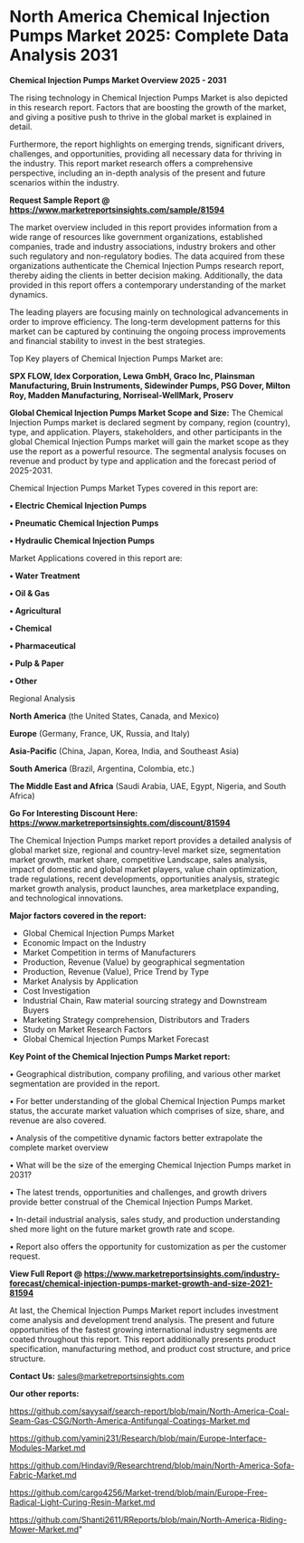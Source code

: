 # North America Chemical Injection Pumps Market 2025: Complete Data Analysis 2031

<Strong> Chemical Injection Pumps Market Overview 2025 - 2031</strong>

The rising technology in Chemical Injection Pumps Market is also depicted in this research report. Factors that are boosting the growth of the market, and giving a positive push to thrive in the global market is explained in detail.

Furthermore, the report highlights on emerging trends, significant drivers, challenges, and opportunities, providing all necessary data for thriving in the industry. This report market research offers a comprehensive perspective, including an in-depth analysis of the present and future scenarios within the industry.

<strong>Request Sample Report @ <a href=https://www.marketreportsinsights.com/sample/81594>https://www.marketreportsinsights.com/sample/81594</a></strong>

The market overview included in this report provides information from a wide range of resources like government organizations, established companies, trade and industry associations, industry brokers and other such regulatory and non-regulatory bodies. The data acquired from these organizations authenticate the Chemical Injection Pumps research report, thereby aiding the clients in better decision making. Additionally, the data provided in this report offers a contemporary understanding of the market dynamics.

The leading players are focusing mainly on technological advancements in order to improve efficiency. The long-term development patterns for this market can be captured by continuing the ongoing process improvements and financial stability to invest in the best strategies.

Top Key players of Chemical Injection Pumps Market are:

<strong>SPX FLOW, Idex Corporation, Lewa GmbH, Graco Inc, Plainsman Manufacturing, Bruin Instruments, Sidewinder Pumps, PSG Dover, Milton Roy, Madden Manufacturing, Norriseal-WellMark, Proserv</strong>

<strong><b>Global Chemical Injection Pumps Market Scope and Size:</b></strong>
The Chemical Injection Pumps market is declared segment by company, region (country), type, and application. Players, stakeholders, and other participants in the global Chemical Injection Pumps market will gain the market scope as they use the report as a powerful resource. The segmental analysis focuses on revenue and product by type and application and the forecast period of 2025-2031.

Chemical Injection Pumps Market Types covered in this report are:

<strong>• Electric Chemical Injection Pumps

• Pneumatic Chemical Injection Pumps

• Hydraulic Chemical Injection Pumps</strong>

Market Applications covered in this report are:

<strong>• Water Treatment

• Oil & Gas

• Agricultural

• Chemical

• Pharmaceutical

• Pulp & Paper

• Other</strong> 

Regional Analysis

<strong>North America</strong> (the United States, Canada, and Mexico)

<strong>Europe</strong> (Germany, France, UK, Russia, and Italy)

<strong>Asia-Pacific</strong> (China, Japan, Korea, India, and Southeast Asia)

<strong>South America</strong> (Brazil, Argentina, Colombia, etc.)

<strong>The Middle East and Africa</strong> (Saudi Arabia, UAE, Egypt, Nigeria, and South Africa)

<strong>Go For Interesting Discount Here: <a href=https://www.marketreportsinsights.com/discount/81594>https://www.marketreportsinsights.com/discount/81594</a></strong>

The Chemical Injection Pumps market report provides a detailed analysis of global market size, regional and country-level market size, segmentation market growth, market share, competitive Landscape, sales analysis, impact of domestic and global market players, value chain optimization, trade regulations, recent developments, opportunities analysis, strategic market growth analysis, product launches, area marketplace expanding, and technological innovations.

<strong><b>Major factors covered in the report:</b></strong>
<ul>
  <li>Global Chemical Injection Pumps Market </li>
  <li>Economic Impact on the Industry</li>
  <li>Market Competition in terms of Manufacturers</li>
  <li>Production, Revenue (Value) by geographical segmentation</li>
  <li>Production, Revenue (Value), Price Trend by Type</li>
  <li>Market Analysis by Application</li>
  <li>Cost Investigation</li>
  <li>Industrial Chain, Raw material sourcing strategy and Downstream Buyers</li>
  <li>Marketing Strategy comprehension, Distributors and Traders</li>
  <li>Study on Market Research Factors</li>
  <li>Global Chemical Injection Pumps Market Forecast</li>
</ul>

<strong><b>Key Point of the Chemical Injection Pumps Market report:</b></strong>

• Geographical distribution, company profiling, and various other market segmentation are provided in the report.

• For better understanding of the global Chemical Injection Pumps market status, the accurate market valuation which comprises of size, share, and revenue are also covered.

• Analysis of the competitive dynamic factors better extrapolate the complete market overview

• What will be the size of the emerging Chemical Injection Pumps market in 2031?

• The latest trends, opportunities and challenges, and growth drivers provide better construal of the Chemical Injection Pumps Market.

• In-detail industrial analysis, sales study, and production understanding shed more light on the future market growth rate and scope.

• Report also offers the opportunity for customization as per the customer request.

<strong><b>View Full Report @ <a href=https://www.marketreportsinsights.com/industry-forecast/chemical-injection-pumps-market-growth-and-size-2021-81594>https://www.marketreportsinsights.com/industry-forecast/chemical-injection-pumps-market-growth-and-size-2021-81594</a></b></strong>


At last, the Chemical Injection Pumps Market report includes investment come analysis and development trend analysis. The present and future opportunities of the fastest growing international industry segments are coated throughout this report. This report additionally presents product specification, manufacturing method, and product cost structure, and price structure.

<strong>Contact Us:</strong>
sales@marketreportsinsights.com

<strong>Our other reports:</strong>

<a href=https://github.com/sayysaif/search-report/blob/main/North-America-Coal-Seam-Gas-CSG/North-America-Antifungal-Coatings-Market.md>https://github.com/sayysaif/search-report/blob/main/North-America-Coal-Seam-Gas-CSG/North-America-Antifungal-Coatings-Market.md</a>

<a href=https://github.com/yamini231/Research/blob/main/Europe-Interface-Modules-Market.md>https://github.com/yamini231/Research/blob/main/Europe-Interface-Modules-Market.md</a>

<a href=https://github.com/Hindavi9/Researchtrend/blob/main/North-America-Sofa-Fabric-Market.md>https://github.com/Hindavi9/Researchtrend/blob/main/North-America-Sofa-Fabric-Market.md</a>

<a href=https://github.com/cargo4256/Market-trend/blob/main/Europe-Free-Radical-Light-Curing-Resin-Market.md>https://github.com/cargo4256/Market-trend/blob/main/Europe-Free-Radical-Light-Curing-Resin-Market.md</a>

<a href=https://github.com/Shanti2611/RReports/blob/main/North-America-Riding-Mower-Market.md>https://github.com/Shanti2611/RReports/blob/main/North-America-Riding-Mower-Market.md</a>"
